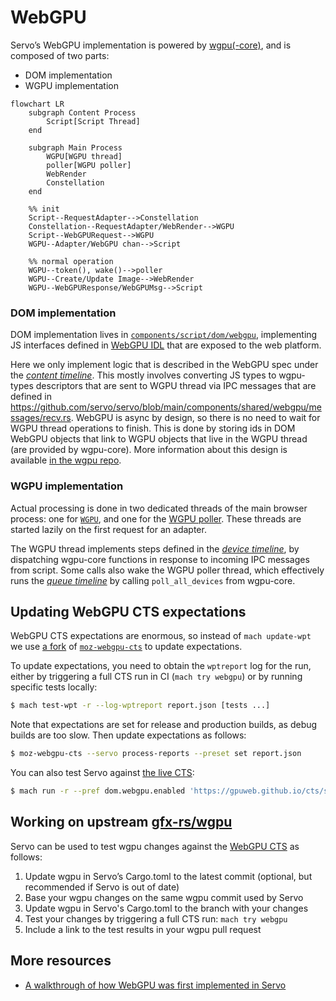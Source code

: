 # WebGPU

Servo’s WebGPU implementation is powered by [wgpu(-core)](https://github.com/gfx-rs/wgpu), and is composed of two parts:

- DOM implementation
- WGPU implementation

```mermaid
flowchart LR
    subgraph Content Process
        Script[Script Thread]
    end

    subgraph Main Process
        WGPU[WGPU thread]
        poller[WGPU poller]
        WebRender
        Constellation
    end

    %% init
    Script--RequestAdapter-->Constellation
    Constellation--RequestAdapter/WebRender-->WGPU
    Script--WebGPURequest-->WGPU
    WGPU--Adapter/WebGPU chan-->Script

    %% normal operation
    WGPU--token(), wake()-->poller
    WGPU--Create/Update Image-->WebRender
    WGPU--WebGPUResponse/WebGPUMsg-->Script
```

### DOM implementation

DOM implementation lives in [`components/script/dom/webgpu`](https://github.com/servo/servo/tree/main/components/script/dom/webgpu), implementing JS interfaces defined in [WebGPU IDL](https://github.com/servo/servo/blob/main/components/script_bindings/webidls/WebGPU.webidl) that are exposed to the web platform.

Here we only implement logic that is described in the WebGPU spec under the [*content timeline*](https://www.w3.org/TR/webgpu/#content-timeline).
This mostly involves converting JS types to wgpu-types descriptors that are sent to WGPU thread via IPC messages that are defined in <https://github.com/servo/servo/blob/main/components/shared/webgpu/messages/recv.rs>.
WebGPU is async by design, so there is no need to wait for WGPU thread operations to finish.
This is done by storing ids in DOM WebGPU objects that link to WGPU objects that live in the WGPU thread (are provided by wgpu-core).
More information about this design is available [in the wgpu repo](https://github.com/gfx-rs/wgpu/blob/9a8dbfb85cc01d3ede7a94fe248f4e9c28b580eb/wgpu-core/src/hub.rs#L30).

### WGPU implementation

Actual processing is done in two dedicated threads of the main browser process: one for [`WGPU`](https://github.com/servo/servo/blob/main/components/webgpu/wgpu_thread.rs), and one for the [WGPU poller](https://github.com/servo/servo/blob/main/components/webgpu/poll_thread.rs).
These threads are started lazily on the first request for an adapter.

The WGPU thread implements steps defined in the [*device timeline*](https://www.w3.org/TR/webgpu/#device-timeline), by dispatching wgpu-core functions in response to incoming IPC messages from script.
Some calls also wake the WGPU poller thread, which effectively runs the [*queue timeline*](https://www.w3.org/TR/webgpu/#queue-timeline) by calling `poll_all_devices` from wgpu-core.

## Updating WebGPU CTS expectations

WebGPU CTS expectations are enormous, so instead of `mach update-wpt` we use [a fork](https://github.com/sagudev/moz-webgpu-cts/tree/servo) of [`moz-webgpu-cts`](https://github.com/erichdongubler-mozilla/moz-webgpu-cts) to update expectations.

To update expectations, you need to obtain the `wptreport` log for the run, either by triggering a full CTS run in CI (`mach try webgpu`) or by running specific tests locally:

```sh
$ mach test-wpt -r --log-wptreport report.json [tests ...]
```

Note that expectations are set for release and production builds, as debug builds are too slow.
Then update expectations as follows:

```sh
$ moz-webgpu-cts --servo process-reports --preset set report.json
```

You can also test Servo against [the live CTS](https://gpuweb.github.io/cts/standalone/):

```sh
$ mach run -r --pref dom.webgpu.enabled 'https://gpuweb.github.io/cts/standalone/?runnow=1&q=<test>'
```

## Working on upstream [gfx-rs/wgpu](https://github.com/gfx-rs/wgpu)

Servo can be used to test wgpu changes against the [WebGPU CTS](https://gpuweb.github.io/cts/) as follows:

1. Update wgpu in Servo’s Cargo.toml to the latest commit (optional, but recommended if Servo is out of date)
2. Base your wgpu changes on the same wgpu commit used by Servo
3. Update wgpu in Servo's Cargo.toml to the branch with your changes
4. Test your changes by triggering a full CTS run: `mach try webgpu`
5. Include a link to the test results in your wgpu pull request

## More resources

- [A walkthrough of how WebGPU was first implemented in Servo](https://servo.org/blog/2020/08/30/gsoc-webgpu/)
